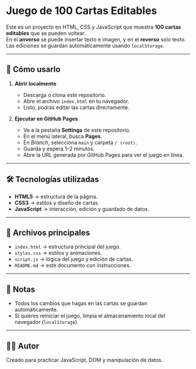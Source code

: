 # Juego de 100 Cartas Editables

Este es un proyecto en HTML, CSS y JavaScript que muestra **100 cartas editables** que se pueden voltear.  
En el **anverso** se puede insertar texto e imagen, y en el **reverso** solo texto.  
Las ediciones se guardan automáticamente usando `localStorage`.

---

## 🚀 Cómo usarlo

1. **Abrir localmente**
   - Descarga o clona este repositorio.
   - Abre el archivo `index.html` en tu navegador.
   - Listo, podrás editar las cartas directamente.

2. **Ejecutar en GitHub Pages**
   - Ve a la pestaña **Settings** de este repositorio.
   - En el menú lateral, busca **Pages**.
   - En *Branch*, selecciona `main` y carpeta `/ (root)`.
   - Guarda y espera 1–2 minutos.
   - Abre la URL generada por GitHub Pages para ver el juego en línea.

---

## 🛠 Tecnologías utilizadas
- **HTML5** → estructura de la página.
- **CSS3** → estilos y diseño de cartas.
- **JavaScript** → interacción, edición y guardado de datos.

---

## 📂 Archivos principales
- `index.html` → estructura principal del juego.
- `styles.css` → estilos y animaciones.
- `script.js` → lógica del juego y edición de cartas.
- `README.md` → este documento con instrucciones.

---

## 📌 Notas
- Todos los cambios que hagas en las cartas se guardan automáticamente.
- Si quieres reiniciar el juego, limpia el almacenamiento local del navegador (`localStorage`).

---

## 👨‍💻 Autor
Creado para practicar JavaScript, DOM y manipulación de datos.
